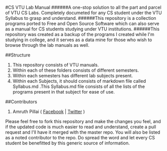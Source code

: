 #CS VTU Lab Manual
######A one-stop solution to all the part and parcel of VTU CS Labs. Completely documeted for any CS student under the VTU Syllabus to grasp and understand.
######This repository is a collection programs ported to Free and Open Source Software which can also serve as a manual for CS students studying under VTU institutions.
######This repository was created as a backup of the programs I created while I'm studying in college, and it serves as a data mine for those who wish to browse through the lab manuals as well.

##Structure

1. This repository consists of VTU manuals.
2. Within each of these folders consists of different semesters.
3. Within each semesters has different lab subjects present.
4. Within each Subjects, it should consists of markdown file called Syllabus.md .This Syllabus.md file consists of all the lists of the programs present in that subject for ease of use. 

##Contributors

1. Amruth Pillai ( [Facebook](https://www.facebook.com/AmruthPillai) | [Twitter](https://www.twitter.com/KingOKings) )

Please feel free to fork this repository and make the changes you feel, and if the updated code is much easier to read and understand, create a pull request and I'll have it merged with the master repo. You will also be listed as a noted contributor to the repo.
Do spread the word and let every CS student be benefitted by this generic source of information.
